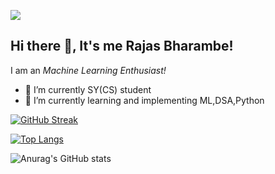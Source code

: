 ![](https://komarev.com/ghpvc/?username=RajasBharambe&color=yellow&style=plastic)
## Hi there 👋, It's me Rajas Bharambe!


I am an *Machine Learning Enthusiast!*

- 🔭 I’m currently SY(CS) student 
- 🌱 I’m currently learning and implementing ML,DSA,Python

[![GitHub Streak](https://github-readme-streak-stats.herokuapp.com/?user=RajasBharambe&theme=vue)](https://git.io/streak-stats)

[![Top Langs](https://github-readme-stats.vercel.app/api/top-langs/?username=RajasBharambe&layout=compact&theme=vue)](https://github.com/anuraghazra/github-readme-stats)

![Anurag's GitHub stats](https://github-readme-stats.vercel.app/api?username=RajasBharambe&show_icons=true&theme=vue)



